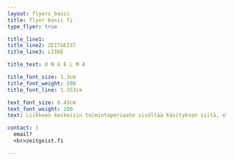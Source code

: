 ```yaml
---
layout: flyers_basic
title: flyer basic fi
type_flyer: true

title_line1: 
title_line2: ZEITGEIST
title_line3: LIIKE

title_text: O N G E L M A

title_font_size: 1.3cm
title_font_weight: 500
title_font_line: 1.353cm

text_font_size: 0.43cm
text_font_weight: 200
text: Liikkeen keskeisin toimintaperiaate sisältää käsityksen siitä, ettei valtaosa ihmiskuntaa nykyisin vaivaavista sosiaalisista ongelmista johdu yksinään institutionaalisesta korruptiosta, resurssipulasta, poliittisesta linjauksesta, “ihmisluonnon” vajavaisuudesta tai jostain muusta yleisesti oletetusta syy-seuraussuhteesta. Liikkeen käsitysten mukaan ongelmat kuten köyhyys, korruptio, saastuminen, kodittomuus, sodat ja nälkiintyminen vaikuttavat olevan “oireita”, jotka syntyvät vanhentuneesta yhteiskunnallisesta järjestelmästä.

contact: |
  email?
  <br>zeitgeist.fi

---
```


